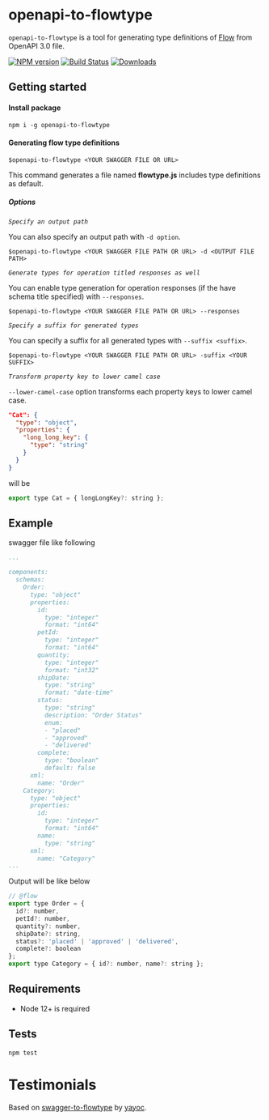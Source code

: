 # openapi-to-flowtype

`openapi-to-flowtype` is a tool for generating type definitions of [Flow](https://flow.org/) from OpenAPI 3.0 file.

[![NPM version][npm-image]][npm-url]
[![Build Status][travis-image]][travis-url]
[![Downloads][downloads-image]][downloads-url]

## Getting started

#### Install package

`npm i -g openapi-to-flowtype`

#### Generating flow type definitions

`$openapi-to-flowtype <YOUR SWAGGER FILE OR URL>`

This command generates a file named **flowtype.js** includes type definitions as default.  

##### Options

*`Specify an output path`*

You can also specify an output path with `-d option`.

`$openapi-to-flowtype <YOUR SWAGGER FILE PATH OR URL> -d <OUTPUT FILE PATH>`

*`Generate types for operation titled responses as well`*

You can enable type generation for operation responses (if the have schema title specified) with `--responses`.

`$openapi-to-flowtype <YOUR SWAGGER FILE PATH OR URL> --responses`

*`Specify a suffix for generated types`*

You can specify a suffix for all generated types with `--suffix <suffix>`.

`$openapi-to-flowtype <YOUR SWAGGER FILE PATH OR URL> -suffix <YOUR SUFFIX>`

*`Transform property key to lower camel case`*

`--lower-camel-case` option transforms each property keys to lower camel case.

```json
"Cat": {
  "type": "object",
  "properties": {
    "long_long_key": {
      "type": "string"
    }
  }
}
```

will be

```js
export type Cat = { longLongKey?: string };
```

## Example

swagger file like following

```yaml
...

components:
  schemas:
    Order:
      type: "object"
      properties:
        id:
          type: "integer"
          format: "int64"
        petId:
          type: "integer"
          format: "int64"
        quantity:
          type: "integer"
          format: "int32"
        shipDate:
          type: "string"
          format: "date-time"
        status:
          type: "string"
          description: "Order Status"
          enum:
          - "placed"
          - "approved"
          - "delivered"
        complete:
          type: "boolean"
          default: false
      xml:
        name: "Order"
    Category:
      type: "object"
      properties:
        id:
          type: "integer"
          format: "int64"
        name:
          type: "string"
      xml:
        name: "Category"
...

```

Output will be like below

```js
// @flow
export type Order = {
  id?: number,
  petId?: number,
  quantity?: number,
  shipDate?: string,
  status?: 'placed' | 'approved' | 'delivered',
  complete?: boolean
};
export type Category = { id?: number, name?: string };

```

## Requirements
* Node 12+ is required

## Tests

`npm test`

# Testimonials
Based on [swagger-to-flowtype](https://github.com/yayoc/swagger-to-flowtype) by [yayoc](http://yayoc.com).

[npm-image]: https://img.shields.io/npm/v/openapi-to-flowtype.svg?style=flat-square
[npm-url]: https://npmjs.org/package/openapi-to-flowtype
[travis-image]: https://travis-ci.com/vlsergey/openapi-to-flowtype.svg?branch=master
[travis-url]: https://travis-ci.com/vlsergey/openapi-to-flowtype
[downloads-image]: http://img.shields.io/npm/dm/openapi-to-flowtype.svg?style=flat-square
[downloads-url]: https://npmjs.org/package/openapi-to-flowtype
